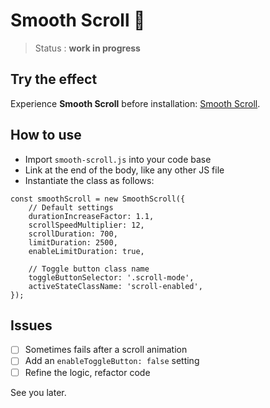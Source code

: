 # Smooth Scroll 🌟

> Status : **work in progress**

## Try the effect

Experience **Smooth Scroll** before installation: [Smooth Scroll](https://willowy-kashata-5d56b8.netlify.app).

## How to use

- Import `smooth-scroll.js` into your code base
- Link at the end of the body, like any other JS file
- Instantiate the class as follows:

``` JS
const smoothScroll = new SmoothScroll({
    // Default settings
    durationIncreaseFactor: 1.1,
    scrollSpeedMultiplier: 12,
    scrollDuration: 700,
    limitDuration: 2500,
    enableLimitDuration: true,

    // Toggle button class name
    toggleButtonSelector: '.scroll-mode',
    activeStateClassName: 'scroll-enabled',
});
```

## Issues

- [ ] Sometimes fails after a scroll animation
- [ ] Add an `enableToggleButton: false` setting
- [ ] Refine the logic, refactor code

See you later.
